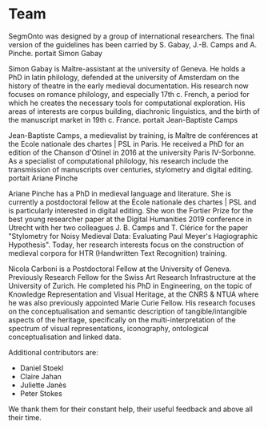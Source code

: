 # Team

SegmOnto was designed by a group of international researchers. The final version of the guidelines has been carried by S. Gabay, J.-B. Camps and A. Pinche.
portait Simon Gabay

Simon Gabay is Maître-assistant at the university of Geneva. He holds a PhD in latin philology, defended at the university of Amsterdam on the history of theatre in the early medieval documentation. His research now focuses on romance philology, and especially 17th c. French, a period for which he creates the necessary tools for computational exploration. His areas of interests are corpus building, diachronic linguistics, and the birth of the manuscript market in 19th c. France.
portait Jean-Baptiste Camps

Jean-Baptiste Camps, a medievalist by training, is Maître de conférences at the Ecole nationale des chartes | PSL in Paris. He received a PhD for an edition of the Chanson d'Otinel in 2016 at the university Paris IV-Sorbonne. As a specialist of computational philology, his research include the transmission of manuscripts over centuries, stylometry and digital editing.
portait Ariane Pinche

Ariane Pinche has a PhD in medieval language and literature. She is currently a postdoctoral fellow at the École nationale des chartes | PSL and is particularly interested in digital editing. She won the Fortier Prize for the best young researcher paper at the Digital Humanities 2019 conference in Utrecht with her two colleagues J. B. Camps and T. Clérice for the paper "Stylometry for Noisy Medieval Data: Evaluating Paul Meyer's Hagiographic Hypothesis". Today, her research interests focus on the construction of medieval corpora for HTR (Handwritten Text Recognition) training.

Nicola Carboni is a Postdoctoral Fellow at the University of Geneva. Previously Research Fellow for the Swiss Art Research Infrastructure at the University of Zurich. He completed his PhD in Engineering, on the topic of Knowledge Representation and Visual Heritage, at the CNRS & NTUA where he was also previously appointed Marie Curie Fellow. His research focuses on the conceptualisation and semantic description of tangible/intangible aspects of the heritage, specifically on the multi-interpretation of the spectrum of visual representations, iconography, ontological conceptualisation and linked data.


Additional contributors are:

- Daniel Stoekl
- Claire Jahan
- Juliette Janès
- Peter Stokes

We thank them for their constant help, their useful feedback and above all their time.
